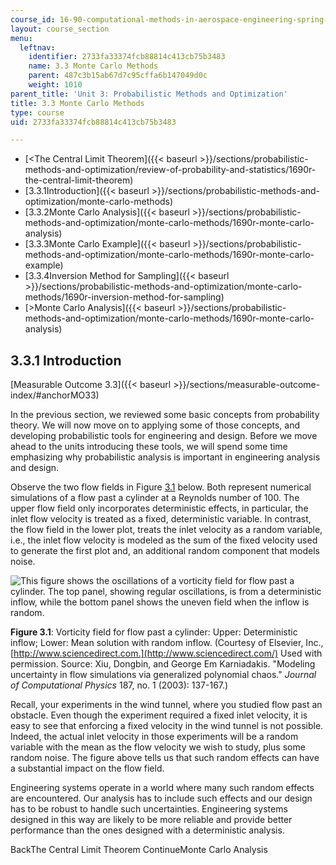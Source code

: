 ```yaml
---
course_id: 16-90-computational-methods-in-aerospace-engineering-spring-2014
layout: course_section
menu:
  leftnav:
    identifier: 2733fa33374fcb88814c413cb75b3483
    name: 3.3 Monte Carlo Methods
    parent: 487c3b15ab67d7c95cffa6b147049d0c
    weight: 1010
parent_title: 'Unit 3: Probabilistic Methods and Optimization'
title: 3.3 Monte Carlo Methods
type: course
uid: 2733fa33374fcb88814c413cb75b3483

---
```


*   [<The Central Limit Theorem]({{< baseurl >}}/sections/probabilistic-methods-and-optimization/review-of-probability-and-statistics/1690r-the-central-limit-theorem)
*   [3.3.1Introduction]({{< baseurl >}}/sections/probabilistic-methods-and-optimization/monte-carlo-methods)
*   [3.3.2Monte Carlo Analysis]({{< baseurl >}}/sections/probabilistic-methods-and-optimization/monte-carlo-methods/1690r-monte-carlo-analysis)
*   [3.3.3Monte Carlo Example]({{< baseurl >}}/sections/probabilistic-methods-and-optimization/monte-carlo-methods/1690r-monte-carlo-example)
*   [3.3.4Inversion Method for Sampling]({{< baseurl >}}/sections/probabilistic-methods-and-optimization/monte-carlo-methods/1690r-inversion-method-for-sampling)
*   [\>Monte Carlo Analysis]({{< baseurl >}}/sections/probabilistic-methods-and-optimization/monte-carlo-methods/1690r-monte-carlo-analysis)

3.3.1 Introduction
------------------

[Measurable Outcome 3.3]({{< baseurl >}}/sections/measurable-outcome-index/#anchorMO33)

In the previous section, we reviewed some basic concepts from probability theory. We will now move on to applying some of those concepts, and developing probabilistic tools for engineering and design. Before we move ahead to the units introducing these tools, we will spend some time emphasizing why probabilistic analysis is important in engineering analysis and design.

Observe the two flow fields in Figure [3.1](/coursemedia/16-90-computational-methods-in-aerospace-engineering-spring-2014/b64f5d6e363c7c81d034d9b2ac56f6e7_xiu_karniadakis_2003_pc_fluid_mechanics.png) below. Both represent numerical simulations of a flow past a cylinder at a Reynolds number of 100. The upper flow field only incorporates deterministic effects, in particular, the inlet flow velocity is treated as a fixed, deterministic variable. In contrast, the flow field in the lower plot, treats the inlet velocity as a random variable, i.e., the inlet flow velocity is modeled as the sum of the fixed velocity used to generate the first plot and, an additional random component that models noise.

![This figure shows the oscillations of a vorticity field for flow past a cylinder.  The top panel, showing regular oscillations, is from a deterministic inflow, while the bottom panel shows the uneven field when the inflow is random.](/coursemedia/16-90-computational-methods-in-aerospace-engineering-spring-2014/b64f5d6e363c7c81d034d9b2ac56f6e7_xiu_karniadakis_2003_pc_fluid_mechanics.png)

**Figure 3.1**: Vorticity field for flow past a cylinder: Upper: Deterministic inflow; Lower: Mean solution with random inflow. (Courtesy of Elsevier, Inc., [http://www.sciencedirect.com.](http://www.sciencedirect.com/) Used with permission. Source: Xiu, Dongbin, and George Em Karniadakis. "Modeling uncertainty in flow simulations via generalized polynomial chaos." _Journal of Computational Physics_ 187, no. 1 (2003): 137-167.)

Recall, your experiments in the wind tunnel, where you studied flow past an obstacle. Even though the experiment required a fixed inlet velocity, it is easy to see that enforcing a fixed velocity in the wind tunnel is not possible. Indeed, the actual inlet velocity in those experiments will be a random variable with the mean as the flow velocity we wish to study, plus some random noise. The figure above tells us that such random effects can have a substantial impact on the flow field.

Engineering systems operate in a world where many such random effects are encountered. Our analysis has to include such effects and our design has to be robust to handle such uncertainties. Engineering systems designed in this way are likely to be more reliable and provide better performance than the ones designed with a deterministic analysis.

BackThe Central Limit Theorem ContinueMonte Carlo Analysis